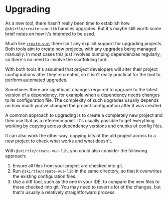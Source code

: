 # Upgrading

As a new tool, there hasn't really been time to establish how `@skirtle/create-vue-lib` handles upgrades. But it's maybe still worth some brief notes on how it's intended to be used. 

Much like [`create-vue`](https://github.com/vuejs/create-vue), there isn't any explicit support for upgrading projects. Both tools aim to create new projects, with any upgrades being managed manually. In most cases this just involves bumping dependencies regularly, so there's no need to involve the scaffolding tool.

With both tools it's assumed that project developers will alter their project configurations after they're created, so it isn't really practical for the tool to perform automated upgrades.

Sometimes there are significant changes required to upgrade to the latest version of a dependency, for example when a dependency needs changes to its configuration file. The complexity of such upgrades usually depends on how much you've changed the project configuration after it was created.

A common approach to upgrading is to create a completely new project and then use that as a reference point. It's usually possible to get everything working by copying across dependency versions and chunks of config files.

It can also work the other way, copying bits of the old project across to a new project to check what works and what doesn't.

With `@skirtle/create-vue-lib`, you could also consider the following approach:

1. Ensure all files from your project are checked into git.
2. Run `@skirtle/create-vue-lib` in the same directory, so that it overwrites the existing configuration files.
3. Use a diff tool, such as the one in your IDE, to compare the new files to those checked into git. You may need to revert a lot of the changes, but that's usually a relatively straightforward process.
